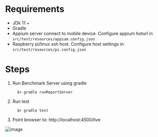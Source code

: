 # Requirements
 - JDk 11 +
 - Gradle
 - Appium server connect to mobile device. Configure appium hoturl in `src/test/resources/appium.config.json`
 - Raspberry pi/linux ssh host. Configure host settings in `src/test/resources/pi.config.json`


# Steps
1. Run Benchmark Server using gradle
   ```
     $> gradle runReportServer
   ```
3. Run test
   ```
     $> gradle test
   ```
 4. Point browser to: http://localhost:4500/live
    
![image](https://github.com/user-attachments/assets/1ba87367-65b1-48c1-b249-78d9c0ee454a)
